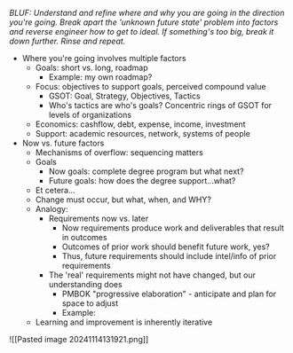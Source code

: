 *BLUF: Understand and refine where and why you are going in the direction you're going. Break apart the 'unknown future state' problem into factors and reverse engineer how to get to ideal. If something's too big, break it down further. Rinse and repeat.*

* Where you're going involves multiple factors
	* Goals: short vs. long, roadmap
		* Example: my own roadmap?
	* Focus: objectives to support goals, perceived compound value
		* GSOT: Goal, Strategy, Objectives, Tactics
		* Who's tactics are who's goals? Concentric rings of GSOT for levels of organizations
	* Economics: cashflow, debt, expense, income, investment
	* Support: academic resources, network, systems of people
* Now vs. future factors
	* Mechanisms of overflow: sequencing matters
	* Goals
		* Now goals: complete degree program but what next?
		* Future goals: how does the degree support...what?
	* Et cetera...
	* Change must occur, but what, when, and WHY?
	* Analogy:
		* Requirements now vs. later
			* Now requirements produce work and deliverables that result in outcomes
			* Outcomes of prior work should benefit future work, yes?
			* Thus, future requirements should include intel/info of prior requirements
		* The 'real' requirements might not have changed, but our understanding does
			* PMBOK "progressive elaboration" - anticipate and plan for space to adjust
			* Example: 
	* Learning and improvement is inherently iterative

![[Pasted image 20241114131921.png]]